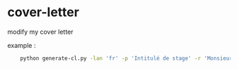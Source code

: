 # cover-letter
modify my cover letter


example : 
```bash
    python generate-cl.py -lan 'fr' -p 'Intitulé de stage' -r 'Monsieur X' -cn 'entreprise'
```
